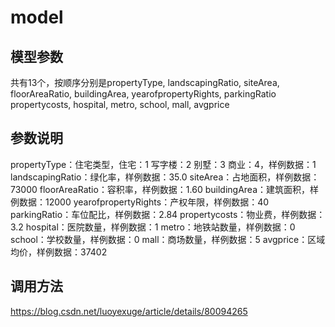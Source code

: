 # model
## 模型参数
共有13个，按顺序分别是propertyType, landscapingRatio, siteArea, floorAreaRatio, buildingArea, yearofpropertyRights, parkingRatio  propertycosts, hospital, metro, school, mall, avgprice

## 参数说明
propertyType：住宅类型，住宅：1 写字楼：2 别墅：3 商业：4，样例数据：1
landscapingRatio：绿化率，样例数据：35.0
siteArea：占地面积，样例数据：73000
floorAreaRatio：容积率，样例数据：1.60
buildingArea：建筑面积，样例数据：12000
yearofpropertyRights：产权年限，样例数据：40
parkingRatio：车位配比，样例数据：2.84
propertycosts：物业费，样例数据：3.2
hospital：医院数量，样例数据：1
metro：地铁站数量，样例数据：0
school：学校数量，样例数据：0
mall：商场数量，样例数据：5
avgprice：区域均价，样例数据：37402

## 调用方法
https://blog.csdn.net/luoyexuge/article/details/80094265
